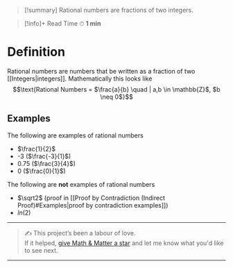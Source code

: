 
>[!summary]
Rational numbers are fractions of two integers.

>[!info]+ Read Time
⏱ **1 min**
# Definition
Rational numbers are numbers that be written as a fraction of two [[Integers|integers]]. Mathematically this looks like $$\text{Rational Numbers = $\frac{a}{b} \quad | a,b \in \mathbb{Z}$, $b \neq 0$}$$
## Examples
The following are examples of rational numbers
- $\frac{1}{2}$
- -3 ($\frac{-3}{1}$)
- 0.75 ($\frac{3}{4}$)
- 0 ($\frac{0}{1}$)

The following are **not** examples of rational numbers
- $\sqrt2$ (proof in [[Proof by Contradiction (Indirect Proof)#Examples|proof by contradiction examples]])
- $ln(2)$ 


---

> ✍️ This project’s been a labour of love.  
> If it helped, [give Math & Matter a star](https://github.com/rajeevphysics/Obsidan-MathMatter) and let me know what you'd like to see next.

---